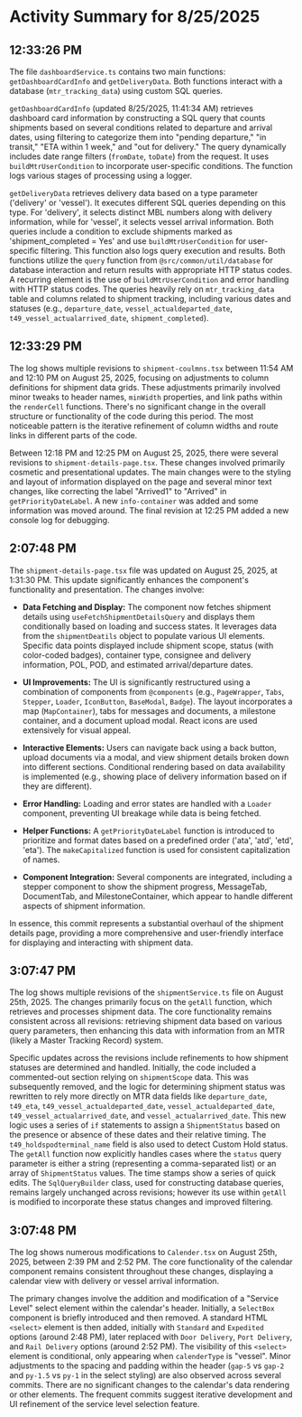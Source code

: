 # Activity Summary for 8/25/2025

## 12:33:26 PM
The file `dashboardService.ts` contains two main functions: `getDashboardCardInfo` and `getDeliveryData`.  Both functions interact with a database (`mtr_tracking_data`) using custom SQL queries.

`getDashboardCardInfo` (updated 8/25/2025, 11:41:34 AM) retrieves dashboard card information by constructing a SQL query that counts shipments based on several conditions related to departure and arrival dates, using filtering to categorize them into "pending departure," "in transit," "ETA within 1 week," and "out for delivery." The query dynamically includes date range filters (`fromDate`, `toDate`) from the request.  It uses `buildMtrUserCondition` to incorporate user-specific conditions. The function logs various stages of processing using a logger.

`getDeliveryData` retrieves delivery data based on a type parameter ('delivery' or 'vessel').  It executes different SQL queries depending on this type.  For 'delivery', it selects distinct MBL numbers along with delivery information, while for 'vessel', it selects vessel arrival information. Both queries include a condition to exclude shipments marked as 'shipment_completed = Yes' and use `buildMtrUserCondition` for user-specific filtering. This function also logs query execution and results.  Both functions utilize the `query` function from `@src/common/util/database` for database interaction and return results with appropriate HTTP status codes.  A recurring element is the use of `buildMtrUserCondition` and error handling with HTTP status codes.  The queries heavily rely on  `mtr_tracking_data` table and columns related to shipment tracking, including various dates and statuses (e.g., `departure_date`, `vessel_actualdeparted_date`, `t49_vessel_actualarrived_date`, `shipment_completed`).


## 12:33:29 PM
The log shows multiple revisions to `shipment-coulmns.tsx` between 11:54 AM and 12:10 PM on August 25, 2025, focusing on adjustments to column definitions for shipment data grids.  These adjustments primarily involved minor tweaks to header names, `minWidth` properties, and  link paths within the `renderCell` functions.  There's no significant change in the overall structure or functionality of the code during this period.  The most noticeable pattern is the iterative refinement of column widths and  route links in different parts of the code.


Between 12:18 PM and 12:25 PM on August 25, 2025, there were several revisions to `shipment-details-page.tsx`.  These changes involved primarily cosmetic and presentational updates.  The main changes were to the styling and layout of information displayed on the page  and several minor text changes, like correcting the label "Arrived1" to "Arrived" in `getPriorityDateLabel`.  A new `info-container` was added and some information was moved around.  The final revision at 12:25 PM added a new console log for debugging.


## 2:07:48 PM
The `shipment-details-page.tsx` file was updated on August 25, 2025, at 1:31:30 PM.  This update significantly enhances the component's functionality and presentation.  The changes involve:

* **Data Fetching and Display:** The component now fetches shipment details using `useFetchShipmentDetailsQuery` and displays them conditionally based on loading and success states.  It leverages data from the `shipmentDeatils` object to populate various UI elements.  Specific data points displayed include shipment scope, status (with color-coded badges), container type, consignee and delivery information, POL, POD, and estimated arrival/departure dates.

* **UI Improvements:**  The UI is significantly restructured using a combination of components from `@components` (e.g., `PageWrapper`, `Tabs`, `Stepper`, `Loader`, `IconButton`, `BaseModal`, `Badge`). The layout incorporates a map (`MapContainer`), tabs for messages and documents, a milestone container, and a document upload modal.  React icons are used extensively for visual appeal.

* **Interactive Elements:**  Users can navigate back using a back button, upload documents via a modal, and view shipment details broken down into different sections.  Conditional rendering based on data availability is implemented (e.g., showing place of delivery information based on if they are different).


* **Error Handling:**  Loading and error states are handled with a `Loader` component, preventing UI breakage while data is being fetched.

* **Helper Functions:**  A `getPriorityDateLabel` function is introduced to prioritize and format dates based on a predefined order ('ata', 'atd', 'etd', 'eta').  The `makeCapitalized` function is used for consistent capitalization of names.

* **Component Integration:**  Several components are integrated, including a stepper component to show the shipment progress, MessageTab, DocumentTab, and MilestoneContainer, which appear to handle different aspects of shipment information.


In essence, this commit represents a substantial overhaul of the shipment details page, providing a more comprehensive and user-friendly interface for displaying and interacting with shipment data.


## 3:07:47 PM
The log shows multiple revisions of the `shipmentService.ts` file on August 25th, 2025.  The changes primarily focus on the `getAll` function, which retrieves and processes shipment data.  The core functionality remains consistent across all revisions: retrieving shipment data based on various query parameters, then enhancing this data with information from an MTR (likely a Master Tracking Record) system.

Specific updates across the revisions include refinements to how shipment statuses are determined and handled. Initially, the code included a commented-out section relying on `shipmentScope` data. This was subsequently removed,  and the logic for determining shipment status was rewritten to rely more directly on MTR data fields like `departure_date`, `t49_eta`, `t49_vessel_actualdeparted_date`, `vessel_actualdeparted_date`, `t49_vessel_actualarrived_date`, and `vessel_actualarrived_date`. This new logic uses a series of `if` statements to assign a `ShipmentStatus` based on the presence or absence of these dates and their relative timing.  The `t49_holdspodterminal_name` field is also used to detect Custom Hold status.  The `getAll` function now explicitly handles cases where the `status` query parameter is either a string (representing a comma-separated list) or an array of `ShipmentStatus` values.  The time stamps show a series of quick edits.  The `SqlQueryBuilder` class, used for constructing database queries, remains largely unchanged across revisions; however its use within `getAll` is modified to incorporate these status changes and improved filtering.


## 3:07:48 PM
The log shows numerous modifications to `Calender.tsx` on August 25th, 2025, between 2:39 PM and 2:52 PM.  The core functionality of the calendar component remains consistent throughout these changes, displaying a calendar view with delivery or vessel arrival information.

The primary changes involve the addition and modification of a "Service Level" select element within the calendar's header. Initially, a `SelectBox` component is briefly introduced and then removed.  A standard HTML `<select>` element is then added, initially with `Standard` and `Expedited` options (around 2:48 PM), later replaced with `Door Delivery`, `Port Delivery`, and `Rail Delivery` options (around 2:52 PM).  The visibility of this `<select>` element is conditional, only appearing when `calenderType` is "vessel".  Minor adjustments to the spacing and padding within the header (`gap-5` vs `gap-2` and  `py-1.5` vs `py-1` in the select styling) are also observed across several commits.  There are no significant changes to the calendar's data rendering or other elements.  The frequent commits suggest iterative development and UI refinement of the service level selection feature.
